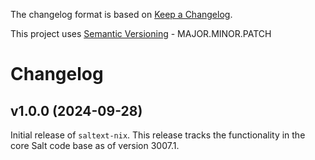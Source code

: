 The changelog format is based on [Keep a Changelog](https://keepachangelog.com/en/1.0.0/).

This project uses [Semantic Versioning](https://semver.org/) - MAJOR.MINOR.PATCH

# Changelog

## v1.0.0 (2024-09-28)

Initial release of `saltext-nix`. This release tracks the functionality in the core Salt code base as of version 3007.1.
